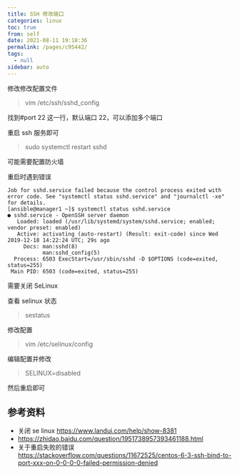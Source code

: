 ```yaml
---
title: SSH 修改端口
categories: linux
toc: true
from: self
date: 2021-08-11 19:18:36
permalink: /pages/c95442/
tags: 
  - null
sidebar: auto
---
```


修改修改配置文件

> vim /etc/ssh/sshd_config

找到#port 22 这一行，默认端口 22，可以添加多个端口

重启 ssh 服务即可

> sudo systemctl restart sshd

可能需要配置防火墙

重启时遇到错误  

```
Job for sshd.service failed because the control process exited with error code. See "systemctl status sshd.service" and "journalctl -xe" for details.
[ansible@manager1 ~]$ systemctl status sshd.service
● sshd.service - OpenSSH server daemon
   Loaded: loaded (/usr/lib/systemd/system/sshd.service; enabled; vendor preset: enabled)
   Active: activating (auto-restart) (Result: exit-code) since Wed 2019-12-18 14:22:24 UTC; 29s ago
     Docs: man:sshd(8)
           man:sshd_config(5)
  Process: 6503 ExecStart=/usr/sbin/sshd -D $OPTIONS (code=exited, status=255)
 Main PID: 6503 (code=exited, status=255)

```

需要关闭 SeLinux

查看 selinux 状态
> sestatus 

修改配置
> vim /etc/selinux/config

编辑配置并修改
> SELINUX=disabled

然后重启即可


## 参考资料

- 关闭 se linux https://www.landui.com/help/show-8381
- https://zhidao.baidu.com/question/1951738957393461188.html
- 关于重启失败的错误 https://stackoverflow.com/questions/11672525/centos-6-3-ssh-bind-to-port-xxx-on-0-0-0-0-failed-permission-denied